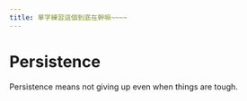 ```yaml
---
title: 單字練習這個到底在幹嘛~~~~
---
```


# Persistence

Persistence means not giving up even when things are tough.
